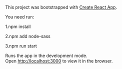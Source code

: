This project was bootstrapped with [Create React App](https://github.com/facebook/create-react-app).

 You need run:
 
1.npm install

2.npm add node-sass

3.npm run start


Runs the app in the development mode.<br />
Open [http://localhost:3000](http://localhost:3000) to view it in the browser.

